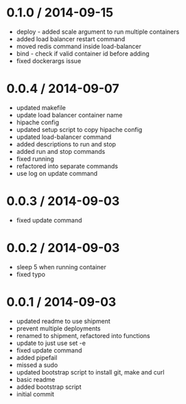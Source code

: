 
0.1.0 / 2014-09-15 
==================

  * deploy - added scale argument to run multiple containers
  * added load balancer restart command
  * moved redis command inside load-balancer
  * bind - check if valid container id before adding
  * fixed dockerargs issue

0.0.4 / 2014-09-07 
==================

  * updated makefile
  * update load balancer container name
  * hipache config
  * updated setup script to copy hipache config
  * updated load-balancer command
  * added descriptions to run and stop
  * added run and stop commands
  * fixed running
  * refactored into separate commands
  * use log on update command

0.0.3 / 2014-09-03 
==================

  * fixed update command

0.0.2 / 2014-09-03 
==================

  * sleep 5 when running container
  * fixed typo

0.0.1 / 2014-09-03 
==================

  * updated readme to use shipment
  * prevent multiple deployments
  * renamed to shipment, refactored into functions
  * update to just use set -e
  * fixed update command
  * added pipefail
  * missed a sudo
  * updated bootstrap script to install git, make and curl
  * basic readme
  * added bootstrap script
  * initial commit
